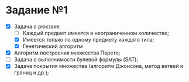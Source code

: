 # Задание №1

- [x] Задача о рюкзаке:
  - [ ] Каждый предмет имеется в неограниченном количестве;
  - [x] Имеется только по одному предмету каждого типа;
  - [x] Генетический алгоритм
- [x] Алгоритм построения множества Парето;
- [ ] Задача о выполнимости булевой формулы (SAT);
- [x] Задача покрытия множества (алгоритм Джонсона, метод ветвей и границ и др.);
